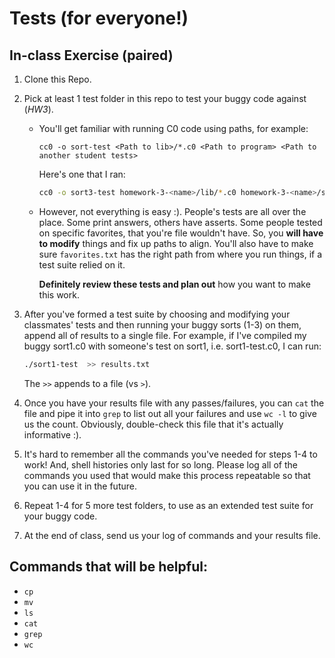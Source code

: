 # Tests (for everyone!)

## In-class Exercise (paired)

1. Clone this Repo.

2. Pick at least 1 test folder in this repo to test your buggy code against (*HW3*).

   * You'll get familiar with running C0 code using paths, for example:

     ```
     cc0 -o sort-test <Path to lib>/*.c0 <Path to program> <Path to another student tests>
     ```

     Here's one that I ran:

     ```sh
     cc0 -o sort3-test homework-3-<name>/lib/*.c0 homework-3-<name>/sort1.c0 hw03-tests/1/sort1-test.c0
     ```

   * However, not everything is easy :). People's tests are all over the place.
     Some print answers, others have asserts. Some people tested on specific
     favorites, that you're file wouldn't have. So, you **will have to modify**
     things and fix up paths to align. You'll also have to make sure
     `favorites.txt` has the right path from where you run things, if a test
     suite relied on it.

     **Definitely review these tests and plan out** how you want to make this
     work.

3. After you've formed a test suite by choosing and modifying your classmates'
   tests and then running your buggy sorts (1-3) on them, append all of results
   to a single file. For example, if I've compiled my buggy sort1.c0 with
   someone's test on sort1, i.e. sort1-test.c0, I can run:

   ```sh
   ./sort1-test  >> results.txt
   ```

   The `>>` appends to a file (vs `>`).

4. Once you have your results file with any passes/failures,
   you can `cat` the file and pipe it into `grep` to list out
   all your failures and use `wc -l` to give us the count.
   Obviously, double-check this file that it's actually
   informative :).

5. It's hard to remember all the commands you've needed
   for steps 1-4 to work! And, shell histories only last for so long.
   Please log all of the commands you used that would make
   this process repeatable so that you can use it in the future.

6. Repeat 1-4 for 5 more test folders, to use as an extended
   test suite for your buggy code.

7. At the end of class, send us your log of commands and your results file.

## Commands that will be helpful:

* `cp`
* `mv`
* `ls`
* `cat`
* `grep`
* `wc`

